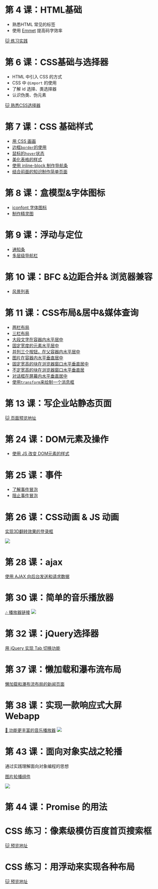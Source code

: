 # 第 4 课：HTML基础
* 熟悉HTML 常见的标签
* 使用 [Emmet](https://emmet.io/) 提高码字效率


[🐱 练习实践](https://code661.github.io/jiRenGuFontEnd/proj4/index.html)

# 第 6 课：CSS基础与选择器
* HTML 中引入 CSS 的方式
* CSS 中 `@import` 的使用
* 了解 id 选择、类选择器
* 认识伪类、伪元素

[🐱 熟悉CSS选择器](https://code661.github.io/jiRenGuFontEnd/proj6/todo.html)

# 第 7 课：CSS 基础样式
* [用 CSS 画画](https://code661.github.io/jiRenGuFontEnd/proj7/index.html)
* [边框`border`的使用](https://code661.github.io/jiRenGuFontEnd/proj7/demo_1.html)
* [鼠标的`hover`状态](https://code661.github.io/jiRenGuFontEnd/proj7/demo_2.html)
* [美化表格的样式](https://code661.github.io/jiRenGuFontEnd/proj7/demo_table.html)
* [使用 inline-block 制作导航条](https://code661.github.io/jiRenGuFontEnd/proj7/inline-block.html)
* [结合前面的知识制作简单页面](https://code661.github.io/jiRenGuFontEnd/proj7/project.html)

# 第 8 课：盒模型&字体图标
* [iconfont 字体图标](https://code661.github.io/jiRenGuFontEnd/proj8/iconfont_demo.html)
* [制作精灵图](https://code661.github.io/jiRenGuFontEnd/proj8/sprite_demo.html)

# 第 9 课：浮动与定位
* [通知条](https://code661.github.io/jiRenGuFontEnd/proj9/alert_demo.html)
* [多层级导航栏](https://code661.github.io/jiRenGuFontEnd/proj9/navbar_demo.html)

# 第 10 课：BFC &边距合并& 浏览器兼容

* [风景列表](https://code661.github.io/jiRenGuFontEnd/proj10/landscape_card_demo.html)

# 第 11 课：CSS布局&居中&媒体查询

* [两栏布局](https://code661.github.io/jiRenGuFontEnd/proj11/hw-1.html)
* [三栏布局](https://code661.github.io/jiRenGuFontEnd/proj11/hw-2.html)
* [大段文字在容器内水平居中](https://code661.github.io/jiRenGuFontEnd/proj11/hw-3.html)
* [固定宽度的元素水平居中](https://code661.github.io/jiRenGuFontEnd/proj11/hw-4.html)
* [并列三个按钮，在父容器内水平居中](https://code661.github.io/jiRenGuFontEnd/proj11/hw-5.html)
* [图片在容器内水平垂直居中](https://code661.github.io/jiRenGuFontEnd/proj11/hw-6.html)
* [固定宽高的块在浏览器窗口水平垂直居中](https://code661.github.io/jiRenGuFontEnd/proj11/hw-7.html)
* [不定宽高的块在浏览器窗口水平垂直居](https://code661.github.io/jiRenGuFontEnd/proj11/hw-8.html)
* [对话框在屏幕内水平垂直居中](https://code661.github.io/jiRenGuFontEnd/proj11/dailog_in_middle_demo.html)
* [使用`transform`来绘制一个消息框](https://code661.github.io/jiRenGuFontEnd/proj12/paintMessFram.html)

# 第 13 课：写企业站静态页面
[🐱 页面预览地址](https://code661.github.io/jiRenGuFontEnd/proj13/my_team.html)

# 第 24 课：DOM元素及操作
* [使用 JS 改变 DOM元素的样式](https://code661.github.io/jiRenGuFontEnd/proj24-js-DOM/DOM.html)

# 第 25 课：事件
* [了解事件冒泡](https://code661.github.io/jiRenGuFontEnd/proj25-js-event/eventPropagation.html)
* [阻止事件冒泡](https://code661.github.io/jiRenGuFontEnd/proj25-js-event/stopPropagation.html)

# 第 26 课：CSS动画 & JS 动画
[实现3D翻转效果的登录框](https://code661.github.io/jiRenGuFontEnd/proj26-3D-login-dialog/login.html#)

![](http://p66qa9vy4.bkt.clouddn.com/2018-07-30%2004.58.37.gif)

# 第 28 课：ajax
[使用 AJAX 向后台发送和请求数据](https://code661.github.io/jiRenGuFontEnd/proj28-ajax/ajaxGetPost.html)

# 第 30 课：简单的音乐播放器
[🎶 播放器链接](https://code661.github.io/jiRenGuFontEnd/proj30-musicPlayer/)
![](http://p66qa9vy4.bkt.clouddn.com/shotsnapp-1532900121.054.png)

# 第 32 课：jQuery选择器
[用 jQuery 实现 Tab 切换功能](https://code661.github.io/jiRenGuFontEnd/proj33-jquerySelector/sample.html)

# 第 37 课：懒加载和瀑布流布局
[懒加载和瀑布流布局的新闻页面](https://code661.github.io/jiRenGuFontEnd/proj37-sinaNews-waterfall/)

# 第 38 课：实现一款响应式大屏 Webapp
[🎵 功能更丰富的音乐播放器](https://code661.github.io/jiRenGuFontEnd/proj38-HungerMusic/index.html)
![](http://p66qa9vy4.bkt.clouddn.com/shotsnapp-1532901240.886.png)

# 第 43 课：面向对象实战之轮播
通过实践理解面向对象编程的思想

[图片轮播组件](https://code661.github.io/jiRenGuFontEnd/proj43-carousel-slide-oop)

![](http://p66qa9vy4.bkt.clouddn.com/2018-07-30%2005.57.34.gif)

# 第 44 课：Promise 的用法

# CSS 练习：像素级模仿百度首页搜索框

[🐱 预览地址](https://code661.github.io/jiRenGuFontEnd/baidu-input.html)

# CSS 练习：用浮动来实现各种布局
[🐱 预览地址](https://code661.github.io/jiRenGuFontEnd/css-float-layout.html)




